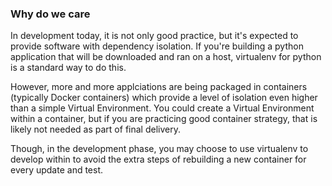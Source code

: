 ### Why do we care

In development today, it is not only good practice, but it's expected to provide software with dependency isolation.  If you're building a python application that will be downloaded and ran on a host, virtualenv for python is a standard way to do this.  

However, more and more applciations are being packaged in containers (typically Docker containers) which provide a level of isolation even higher than a simple Virtual Environment.  You could create a Virtual Environment within a container, but if you are practicing good container strategy, that is likely not needed as part of final delivery.  

Though, in the development phase, you may choose to use virtualenv to develop within to avoid the extra steps of rebuilding a new container for every update and test.

